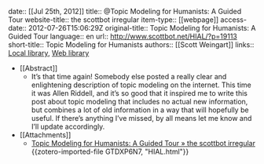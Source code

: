 date:: [[Jul 25th, 2012]]
title:: @Topic Modeling for Humanists: A Guided Tour
website-title:: the scottbot irregular
item-type:: [[webpage]]
access-date:: 2012-07-26T15:06:29Z
original-title:: Topic Modeling for Humanists: A Guided Tour
language:: en
url:: http://www.scottbot.net/HIAL/?p=19113
short-title:: Topic Modeling for Humanists
authors:: [[Scott Weingart]]
links:: [Local library](zotero://select/groups/2386895/items/ZJ2D6VEK), [Web library](https://www.zotero.org/groups/2386895/items/ZJ2D6VEK)

- [[Abstract]]
	- It’s that time again! Somebody else posted a really clear and enlightening description of topic modeling on the internet. This time it was Allen Riddell, and it’s so good that it inspired me to write this post about topic modeling that includes no actual new information, but combines a lot of old information in a way that will hopefully be useful. If there’s anything I’ve missed, by all means let me know and I’ll update accordingly.
- [[Attachments]]
	- [Topic Modeling for Humanists: A Guided Tour » the scottbot irregular](http://www.scottbot.net/HIAL/?p=19113&utm_source=feedburner&utm_medium=feed&utm_campaign=Feed%3A+TheScottbotIrregular+%28the+scottbot+irregular%29&utm_content=Google+Reader) {{zotero-imported-file GTDXP6N7, "HIAL.html"}}
